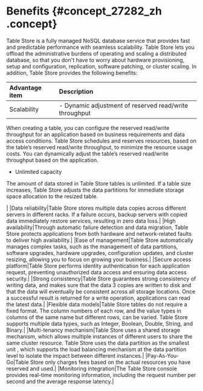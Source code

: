 # Benefits {#concept_27282_zh .concept}

Table Store is a fully managed NoSQL database service that provides fast and predictable performance with seamless scalability. Table Store lets you offload the administrative burdens of operating and scaling a distributed database, so that you don't have to worry about hardware provisioning, setup and configuration, replication, software patching, or cluster scaling. In addition, Table Store provides the following benefits:

|Advantage item|Description|
|:-------------|:----------|
|Scalability| -   Dynamic adjustment of reserved read/write throughput

When creating a table, you can configure the reserved read/write throughput for an application based on business requirements and data access conditions. Table Store schedules and reserves resources, based on the table’s reserved read/write throughput, to minimize the resource usage costs. You can dynamically adjust the table’s reserved read/write throughput based on the application.

-   Unlimited capacity

The amount of data stored in Table Store tables is unlimited. If a table size increases, Table Store adjusts the data partitions for immediate storage space allocation to the resized table.


 |
|Data reliability|Table Store stores multiple data copies across different servers in different racks. If a failure occurs, backup servers with copied data immediately restore services, resulting in zero data loss.|
|High availability|Through automatic failure detection and data migration, Table Store protects applications from both hardware and network-related faults to deliver high availability.|
|Ease of management|Table Store automatically manages complex tasks, such as the management of data partitions, software upgrades, hardware upgrades, configuration updates, and cluster resizing, allowing you to focus on growing your business.|
|Secure access platform|Table Store performs identity authentication for each application request, preventing unauthorized data access and ensuring data access security.|
|Strong consistency|Table Store guarantees strong consistency of writing data, and makes sure that the data 3 copies are written to disk and that the data will eventually be consistent across all storage locations. Once a successful result is returned for a write operation, applications can read the latest data.|
|Flexible data models|Table Store tables do not require a fixed format. The column numbers of each row, and the value types in columns of the same name but different rows, can be varied. Table Store supports multiple data types, such as Integer, Boolean, Double, String, and Binary.|
|Multi-tenancy mechanism|Table Store uses a shared storage mechanism, which allows multiple instances of different users to share the same cluster resource. Table Store uses the data partition as the smallest unit , which supports the load balancing mechanism at the data partition level to isolate the impact between different instances.|
|Pay-As-You-Go|Table Store only charges fees based on the actual resources you have reserved and used.|
|Monitoring integration|The Table Store console provides real-time monitoring information, including the request number per second and the average response latency.|

